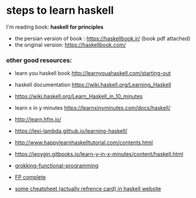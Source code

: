 # steps to learn haskell 
I'm reading book: **haskell for principles**
+ the persian version of book : https://haskellbook.ir/ (book pdf attached)
+ the original version: https://haskellbook.com/


### other good resources: 
+ learn you haskell book http://learnyouahaskell.com/starting-out
+ haskell documentation https://wiki.haskell.org/Learning_Haskell
+ https://wiki.haskell.org/Learn_Haskell_in_10_minutes
+ learn x in y minutes https://learnxinyminutes.com/docs/haskell/
+ http://learn.hfm.io/
+ https://lexi-lambda.github.io/learning-haskell/
+ http://www.happylearnhaskelltutorial.com/contents.html
+ https://jeoygin.gitbooks.io/learn-y-in-x-minutes/content/haskell.html

+ [grokking-functional-programming](https://livebook.manning.com/book/grokking-functional-programming/chapter-1/v-6/)
+ [FP complete](https://tech.fpcomplete.com/haskell/learn)
+ [some cheatsheet (actually refrence card) in haskell website](https://wiki.haskell.org/Reference_cardi)
